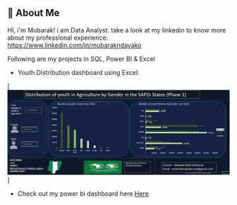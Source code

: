 
## 🚀 About Me
HI, i'm Mubarak! i am Data Analyst.
take a look at my linkedin to know more about my professional experience:
https://www.linkedin.com/in/mubarakndayako 





Following are my projects in SQL, Power BI & Excel

* Youth Distribution dashboard using Excel:



[![portfolio](https://github.com/mubarak080/mubarak080/blob/main/Youth%20Distribution%20Report.JPG)]


* Check out my power bi dashboard here 
[Here](https://github.com/mubarak080/mubarak080/blob/main/Power%20BI%20Analytics%20Eruwa%20Branch.pdf)

